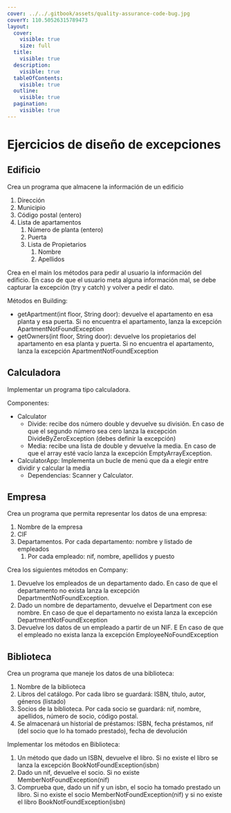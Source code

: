 ```yaml
---
cover: ../../.gitbook/assets/quality-assurance-code-bug.jpg
coverY: 110.50526315789473
layout:
  cover:
    visible: true
    size: full
  title:
    visible: true
  description:
    visible: true
  tableOfContents:
    visible: true
  outline:
    visible: true
  pagination:
    visible: true
---
```


# Ejercicios de diseño de excepciones

## Edificio

Crea un programa que almacene la información de un edificio

1. Dirección
2. Municipio
3. Código postal (entero)
4. Lista de apartamentos
   1. Número de planta (entero)
   2. Puerta
   3. Lista de Propietarios
      1. Nombre
      2. Apellidos

Crea en el main los métodos para pedir al usuario la información del edificio. En caso de que el usuario meta alguna información mal, se debe capturar la excepción (try y catch) y volver a pedir el dato.

Métodos en Building:

* getApartment(int floor, String door): devuelve el apartamento en esa planta y esa puerta. Si no encuentra el apartamento, lanza la excepción ApartmentNotFoundException
* getOwners(int floor, String door): devuelve los propietarios del apartamento en esa planta y puerta.  Si no encuentra el apartamento, lanza la excepción ApartmentNotFoundException

## Calculadora

Implementar un programa tipo calculadora.

Componentes:

* Calculator
  * Divide: recibe dos número double y devuelve su división. En caso de que el segundo número sea cero lanza la excepción DivideByZeroException (debes definir la excepción)
  * Media: recibe una lista de double y devuelve la media. En caso de que el array esté vacío lanza la excepción EmptyArrayException.
* CalculatorApp: Implementa un bucle de menú que da a elegir entre dividir y calcular la media
  * Dependencias: Scanner y Calculator.

## Empresa

Crea un programa que permita representar los datos de una empresa:

1. Nombre de la empresa
2. CIF
3. Departamentos. Por cada departamento: nombre y listado de empleados
   1. Por cada empleado: nif, nombre, apellidos y puesto

Crea los siguientes métodos en Company:

1. Devuelve los empleados de un departamento dado. En caso de que el departamento no exista lanza la excepción DepartmentNotFoundException.
2. Dado un nombre de departamento, devuelve el Department con ese nombre. En caso de que el departamento no exista lanza la excepción DepartmentNotFoundException
3. Devuelve los datos de un empleado a partir de un NIF. E En caso de que el empleado no exista lanza la excepción EmployeeNoFoundException

## Biblioteca

Crea un programa que maneje los datos de una biblioteca:

1. Nombre de la biblioteca
2. Libros del catálogo. Por cada libro se guardará: ISBN, título, autor, géneros (listado)
3. Socios de la biblioteca. Por cada socio se guardará: nif, nombre, apellidos, número de socio, código postal.
4. Se almacenará un historial de préstamos: ISBN, fecha préstamos, nif (del socio que lo ha tomado prestado), fecha de devolución

Implementar los métodos en Biblioteca:

1. Un método que dado un ISBN, devuelve el libro. Si no existe el libro se lanza la excepción BookNotFoundException(isbn)
2. Dado un nif, devuelve el socio. Si no existe MemberNotFoundException(nif)
3. Comprueba que, dado un nif y un isbn, el socio ha tomado prestado un libro. Si no existe el socio MemberNotFoundException(nif) y si no existe el libro BookNotFoundException(isbn)
